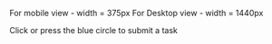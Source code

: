 For mobile view - width = 375px
For Desktop view - width = 1440px

Click or press the blue circle to submit a task